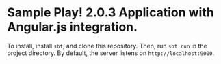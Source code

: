 # Sample Play! 2.0.3 Application with Angular.js integration.

To install, install `sbt`, and clone this repository. Then, run `sbt run` in the project directory. By default, the server listens on `http://localhost:9000`.